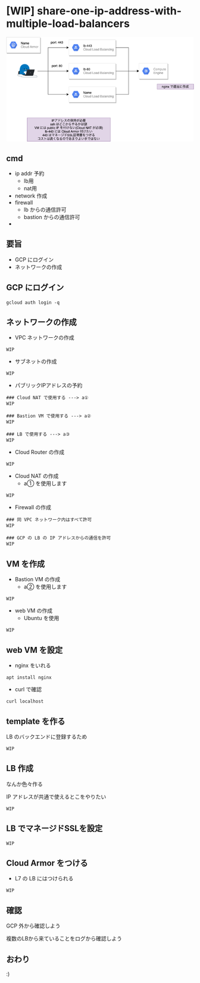 # [WIP] share-one-ip-address-with-multiple-load-balancers

![](./image.png)


## cmd

+ ip addr 予約
  + lb用
  + nat用
+ network 作成
+ firewall
  + lb からの通信許可
  + bastion からの通信許可
+ 

## 要旨

+ GCP にログイン
+ ネットワークの作成

## GCP にログイン

```
gcloud auth login -q
```

## ネットワークの作成

+ VPC ネットワークの作成

```
WIP
```

+ サブネットの作成

```
WIP
```

+ パブリックIPアドレスの予約

```
### Cloud NAT で使用する ---> a①
WIP

### Bastion VM で使用する ---> a②
WIP

### LB で使用する ---> a③
WIP

```

+ Cloud Router の作成

```
WIP
```

+ Cloud NAT の作成
    + a① を使用します

```
WIP
```

+ Firewall の作成

```
### 同 VPC ネットワーク内はすべて許可
WIP

### GCP の LB の IP アドレスからの通信を許可
WIP
```

## VM を作成

+ Bastion VM の作成
    + a② を使用します

```
WIP
```

+ web VM の作成
    + Ubuntu を使用

```
WIP
```

## web VM を設定

+ nginx をいれる

```
apt install nginx
```

+ curl で確認

```
curl localhost
```

## template を作る

LB のバックエンドに登録するため

```
WIP
```

## LB 作成

なんか色々作る

IP アドレスが共通で使えるとこをやりたい

```
WIP
```

## LB でマネージドSSLを設定

```
WIP
```

## Cloud Armor をつける

+ L7 の LB にはつけられる

```
WIP
```

## 確認

GCP 外から確認しよう

複数のLBから来ていることをログから確認しよう

## おわり

:)
